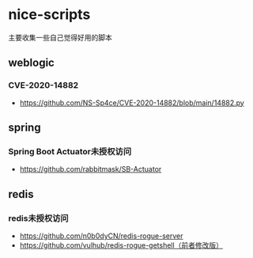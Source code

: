 # nice-scripts
主要收集一些自己觉得好用的脚本


## weblogic

### CVE-2020-14882
- https://github.com/NS-Sp4ce/CVE-2020-14882/blob/main/14882.py


## spring

### Spring Boot Actuator未授权访问
- https://github.com/rabbitmask/SB-Actuator


## redis

### redis未授权访问
- https://github.com/n0b0dyCN/redis-rogue-server
- https://github.com/vulhub/redis-rogue-getshell（前者修改版）
